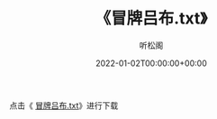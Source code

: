 ﻿---
title:  《冒牌吕布.txt》
date:   2022-01-02T00:00:00+00:00
author: 听松阁
layout: post
permalink: /冒牌吕布/
categories: 小说
tags: [小说]
---

点击《 [冒牌吕布.txt](http://img.660000.xyz/bookstukust/book/bntxt/10/冒牌吕布.txt)》进行下载